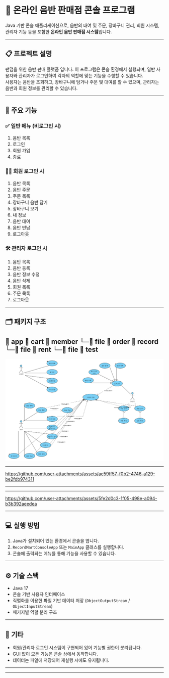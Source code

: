 # 🎵 온라인 음반 판매점 콘솔 프로그램

Java 기반 콘솔 애플리케이션으로, 음반의 대여 및 주문, 장바구니 관리, 회원 시스템, 관리자 기능 등을 포함한 **온라인 음반 판매점 시스템**입니다.

---

## 📋 프로젝트 설명

팬덤을 위한 음반 판매 플랫폼 입니다.
이 프로그램은 콘솔 환경에서 실행되며, 일반 사용자와 관리자가 로그인하여 각자의 역할에 맞는 기능을 수행할 수 있습니다.  
사용자는 음반을 조회하고, 장바구니에 담거나 주문 및 대여를 할 수 있으며, 관리자는 음반과 회원 정보를 관리할 수 있습니다.

---

## 🔑 주요 기능

### ✅ 일반 메뉴 (비로그인 시)
1. 음반 목록  
2. 로그인  
3. 회원 가입  
0. 종료  

### 🙋‍♂️ 회원 로그인 시
1. 음반 목록  
2. 음반 주문  
3. 주문 목록  
4. 장바구니 음반 담기  
5. 장바구니 보기  
6. 내 정보  
7. 음반 대여  
8. 음반 반납  
0. 로그아웃  

### 🛠️ 관리자 로그인 시
1. 음반 목록  
2. 음반 등록  
3. 음반 정보 수정  
4. 음반 삭제  
5. 회원 목록  
6. 주문 목록  
0. 로그아웃  

---

## 🗂️ 패키지 구조
📁 app
📁 cart
📁 member
└─📁 file
📁 order
📁 record
└─📁 file
📁 rent
└─📁 file
📁 test
---

![유스케이스](images/화면%20캡처%202025-06-24%20191343.png)


---

https://github.com/user-attachments/assets/ae59ff57-f0b2-4746-a129-be2fdb974311

---



---

https://github.com/user-attachments/assets/5fe2d0c3-1f05-498e-a094-b3b392aeedea

---

## 💻 실행 방법

1. Java가 설치되어 있는 환경에서 콘솔을 엽니다.
2. `RecordMartConsoleApp` 또는 `MainApp` 클래스를 실행합니다.
3. 콘솔에 출력되는 메뉴를 통해 기능을 사용할 수 있습니다.

---

## ⚙️ 기술 스택

- Java 17
- 콘솔 기반 사용자 인터페이스
- 직렬화를 이용한 파일 기반 데이터 저장 (`ObjectOutputStream` / `ObjectInputStream`)
- 패키지별 역할 분리 구조

---

## 📎 기타

- 회원/관리자 로그인 시스템이 구현되어 있어 기능별 권한이 분리됩니다.
- GUI 없이 모든 기능은 콘솔 상에서 동작합니다.
- 데이터는 파일에 저장되어 재실행 시에도 유지됩니다.

---  



---

